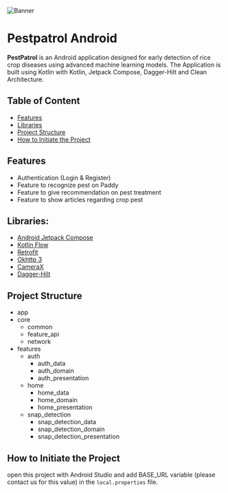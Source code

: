 ![Banner](https://drive.google.com/uc?id=13v4gLZKivlCDC3zjHgKQizo09hUNWZfL)

# Pestpatrol Android

**PestPatrol** is an Android application designed for early detection of rice crop diseases using advanced machine learning models. The Application is built using Kotlin with Kotlin, Jetpack Compose, Dagger-Hilt and Clean Architecture.

## Table of Content
- [Features](#features)
- [Libraries](#libraries)
- [Project Structure](#project-structure)
- [How to Initiate the Project](#how-to-initiate-the-project)

## Features
- Authentication (Login & Register)
- Feature to recognize pest on Paddy
- Feature to give recommendation on pest treatment
- Feature to show articles regarding crop pest

## Libraries:
- [Android Jetpack Compose](https://developer.android.com/jetpack/compose)
- [Kotlin Flow](https://developer.android.com/kotlin/flow)
- [Retrofit](https://square.github.io/retrofit/)
- [Okhttp 3](https://square.github.io/okhttp/)
- [CameraX](https://developer.android.com/training/camerax)
- [Dagger-Hilt](https://developer.android.com/training/dependency-injection/hilt-android#setup)

## Project Structure
- app
- core
  - common
  - feature_api
  - network
- features
  - auth
    - auth_data
    - auth_domain
    - auth_presentation
  - home
    - home_data
    - home_domain
    - home_presentation
  - snap_detection
    - snap_detection_data
    - snap_detection_domain
    - snap_detection_presentation

## How to Initiate the Project
open this project with Android Studio and add BASE_URL variable (please contact us for this value) in the `local.properties` file.